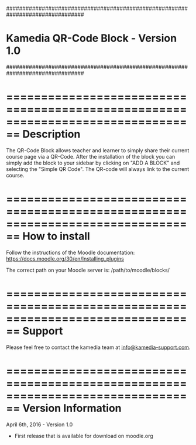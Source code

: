 ################################################################################
#                      Kamedia QR-Code Block - Version 1.0                     #
################################################################################


================================================================================
Description
================================================================================
The QR-Code Block allows teacher and learner to simply share their current course page
via a QR-Code.
After the installation of the block you can simply add the block to your sidebar 
by clicking on "ADD A BLOCK" and selecting the "Simple QR Code".
The QR-code will always link to the current course.

================================================================================
How to install
================================================================================
Follow the instructions of the Moodle documentation:
https://docs.moodle.org/30/en/Installing_plugins

The correct path on your Moodle server is:
/path/to/moodle/blocks/



================================================================================
Support
================================================================================
Please feel free to contact the kamedia team at info@kamedia-support.com.



================================================================================
Version Information
================================================================================
April 6th, 2016 - Version 1.0
 - First release that is available for download on moodle.org
